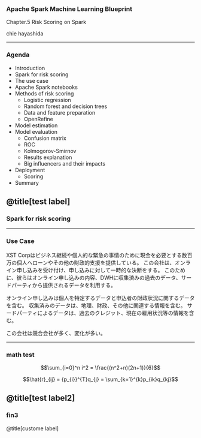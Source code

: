 ### Apache Spark Machine Learning Blueprint

Chapter.5 Risk Scoring on Spark

chie hayashida

---

### Agenda

* Introduction
* Spark for risk scoring
* The use case
* Apache Spark notebooks
* Methods of risk scoring
	* Logistic regression
	* Random forest and decision trees
	* Data and feature preparation
	* OpenRefine
* Model estimation
* Model evaluation
	* Confusion matrix
	* ROC
	* Kolmogorov-Smirnov
	* Results explanation
	* Big influencers and their impacts
* Deployment
	* Scoring
* Summary

@title[test label]
---
### Spark for risk scoring

---
### Use Case

XST Corpはビジネス継続や個人的な緊急の事情のために現金を必要とする数百万の個人へローンやその他の財政的支援を提供している。
この会社は、オンライン申し込みを受け付け、申し込みに対して一時的な決断をする。
このために、彼らはオンライン申し込みの内容、DWHに収集済みの過去のデータ、サードパーティから提供されるデータを利用する。

オンライン申し込みは個人を特定するデータと申込者の財政状況に関するデータを含む。
収集済みのデータは、地理、財政、その他に関連する情報を含む。
サードパーティによるデータは、過去のクレジット、現在の雇用状況等の情報を含む。

この会社は競合会社が多く、変化が多い。

---

### math test

$$\sum_{i=0}^n i^2 = \frac{(n^2+n)(2n+1)}{6}$$

$$\hat{r}_{ij} = {p_{i}}^{T}q_{j} = \sum_{k=1}^{k}p_{ik}q_{kj}$$

@title[test label2]
---
### fin3

@title[custome label]

